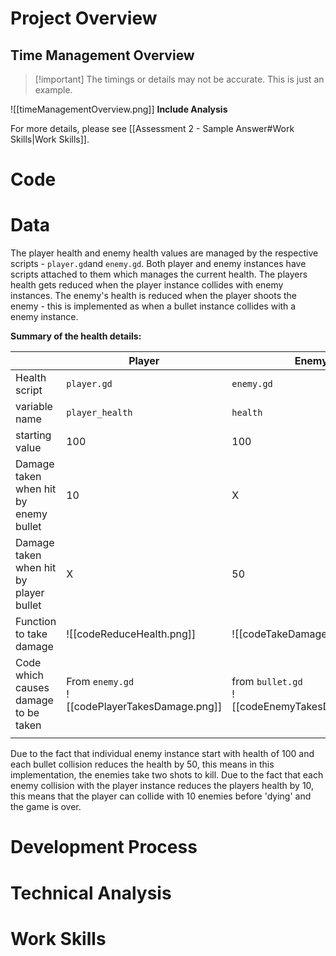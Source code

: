 
# Project Overview


## Time Management Overview

> [!important] The timings or details may not be accurate. This is just an example.
> 

![[timeManagementOverview.png]]
**Include Analysis**

For more details, please see [[Assessment 2 - Sample Answer#Work Skills|Work Skills]].

# Code

  

# Data

The player health and enemy health values are managed by the respective scripts - `player.gd`and `enemy.gd`. Both player and enemy instances have scripts attached to them which manages the current health. The players health gets reduced when the player instance collides with enemy instances. The enemy's health is reduced when the player shoots the enemy - this is implemented as when a bullet instance collides with a enemy instance.

**Summary of the health details:**

|                                        | Player                                                  | Enemy                                                    |
| -------------------------------------- | ------------------------------------------------------- | -------------------------------------------------------- |
| Health script                          | `player.gd`                                             | `enemy.gd`                                               |
| variable name                          | `player_health`                                         | `health`                                                 |
| starting value                         | 100                                                     | 100                                                      |
| Damage taken when hit by enemy bullet  | 10                                                      | X                                                        |
| Damage taken when hit by player bullet | X                                                       | 50                                                       |
| Function to take damage                | ![[codeReduceHealth.png]]                    | ![[codeTakeDamage.png]]                     |
| Code which causes damage to be taken   | From `enemy.gd`<br>![[codePlayerTakesDamage.png]] | from `bullet.gd`<br>![[codeEnemyTakesDamage.png]] |
|                                        |                                                         |                                                          |

Due to the fact that individual enemy instance start with health of 100 and each bullet collision reduces the health by 50, this means in this implementation, the enemies take two shots to kill.
Due to the fact that each enemy collision with the player instance reduces the players health by 10, this means that the player can collide with 10 enemies before 'dying' and the game is over.

  

# Development Process

  

# Technical Analysis

  

# Work Skills

